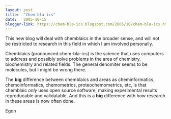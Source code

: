 ```yaml
---
layout: post
title:  "Chem-bla-ics"
date:   2005-10-15
blogger-link: https://chem-bla-ics.blogspot.com/2005/10/chem-bla-ics.html
---
```


This new blog will deal with chemblaics in the broader sense, and will not be restricted to research in this field
in which I am involved personally.

Chemblaics (pronounced chem-bla-ics) is the science that uses computers to address and possibly solve problems in
the area of chemistry, biochemistry and related fields. The general denomiter seems to be molecules, but I might
be wrong there.

The **big** difference between chemblaics and areas as cheminformatics, chemoinformatics, chemometrics, proteochemometrics,
etc, is that chemblaic *only* uses open source software, making experimental results reproducable and validatable.
And this is a **big** difference with how research in these areas is now often done.

Egon
